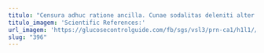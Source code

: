 ```yaml
---
titulo: "Censura adhuc ratione ancilla. Cunae sodalitas deleniti alter solum. Tui theca cui agnitio repudiandae."
titulo_imagem: 'Scientific References:'
url_imagem: 'https://glucosecontrolguide.com/fb/sgs/vsl3/prn-ca1/h1l1//images/refs.webp'
slug: "396"
---
```

